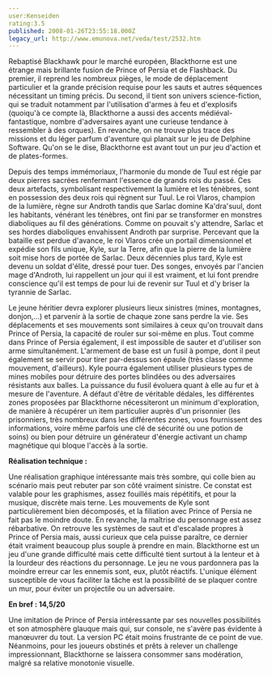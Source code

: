 ```yaml
---
user:Kenseiden
rating:3.5
published: 2008-01-26T23:55:18.000Z
legacy_url: http://www.emunova.net/veda/test/2532.htm
---
```

Rebaptisé Blackhawk pour le marché européen, Blackthorne est une étrange mais brillante fusion de Prince of Persia et de Flashback. Du premier, il reprend les nombreux pièges, le mode de déplacement particulier et la grande précision requise pour les sauts et autres séquences nécessitant un timing précis. Du second, il tient son univers science-fiction, qui se traduit notamment par l'utilisation d'armes à feu et d'explosifs (quoiqu'à ce compte là, Blackthorne a aussi des accents médiéval-fantastique, nombre d'adversaires ayant une curieuse tendance à ressembler à des orques). En revanche, on ne trouve plus trace des missions et du léger parfum d'aventure qui planait sur le jeu de Delphine Software. Qu'on se le dise, Blackthorne est avant tout un pur jeu d'action et de plates-formes.  

  

Depuis des temps immémoriaux, l'harmonie du monde de Tuul est régie par deux pierres sacrées renfermant l'essence de grands rois du passé. Ces deux artefacts, symbolisant respectivement la lumière et les ténèbres, sont en possession des deux rois qui règnent sur Tuul. Le roi Vlaros, champion de la lumière, règne sur Androth tandis que Sarlac domine Ka'dra'suul, dont les habitants, vénérant les ténèbres, ont fini par se transformer en monstres diaboliques au fil des générations. Comme on pouvait s'y attendre, Sarlac et ses hordes diaboliques envahissent Androth par surprise. Percevant que la bataille est perdue d'avance, le roi Vlaros crée un portail dimensionnel et expédie son fils unique, Kyle, sur la Terre, afin que la pierre de la lumière soit mise hors de portée de Sarlac. Deux décennies plus tard, Kyle est devenu un soldat d'élite, dressé pour tuer. Des songes, envoyés par l'ancien mage d'Androth, lui rappellent un jour qui il est vraiment, et lui font prendre conscience qu'il est temps de pour lui de revenir sur Tuul et d'y briser la tyrannie de Sarlac.  

  

Le jeune héritier devra explorer plusieurs lieux sinistres (mines, montagnes, donjon,...) et parvenir à la sortie de chaque zone sans perdre la vie. Ses déplacements et ses mouvements sont similaires à ceux qu'on trouvait dans Prince of Persia, la capacité de rouler sur soi-même en plus. Tout comme dans Prince of Persia également, il est impossible de sauter et d'utiliser son arme simultanément. L'armement de base est un fusil à pompe, dont il peut également se servir pour tirer par-dessus son épaule (très classe comme mouvement, d'ailleurs). Kyle pourra également utiliser plusieurs types de mines mobiles pour détruire des portes blindées ou des adversaires résistants aux balles. La puissance du fusil évoluera quant à elle au fur et à mesure de l'aventure. A défaut d'être de véritable dédales, les différentes zones proposées par Blackthorne nécessiteront un minimum d'exploration, de manière à récupérer un item particulier auprès d'un prisonnier (les prisonniers, très nombreux dans les différentes zones, vous fournissent des informations, voire même parfois une clé de sécurité ou une potion de soins) ou bien pour détruire un générateur d'énergie activant un champ magnétique qui bloque l'accès à la sortie.  

  

**Réalisation technique :**   

Une réalisation graphique intéressante mais très sombre, qui colle bien au scénario mais peut rebuter par son côté vraiment sinistre. Ce constat est valable pour les graphismes, assez fouillés mais répétitifs, et pour la musique, discrète mais terne. Les mouvements de Kyle sont particulièrement bien décomposés, et la filiation avec Prince of Persia ne fait pas le moindre doute. En revanche, la maîtrise du personnage est assez rébarbative. On retrouve les systèmes de saut et d'escalade propres à Prince of Persia mais, aussi curieux que cela puisse paraître, ce dernier était vraiment beaucoup plus souple à prendre en main. Blackthorne est un jeu d'une grande difficulté mais cette difficulté tient surtout à la lenteur et à la lourdeur des réactions du personnage. Le jeu ne vous pardonnera pas la moindre erreur car les ennemis sont, eux, plutôt réactifs. L'unique élément susceptible de vous faciliter la tâche est la possibilité de se plaquer contre un mur, pour éviter un projectile ou un adversaire.  

  

**En bref : 14,5/20**   

Une imitation de Prince of Persia intéressante par ses nouvelles possibilités et son atmosphère glauque mais qui, sur console, ne s'avère pas évidente à manœuvrer du tout. La version PC était moins frustrante de ce point de vue. Néanmoins, pour les joueurs obstinés et prêts à relever un challenge impressionnant, Blackthorne se laissera consommer sans modération, malgré sa relative monotonie visuelle.